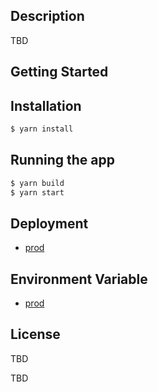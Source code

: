 ## Description

TBD

## Getting Started

## Installation

```bash
$ yarn install
```

## Running the app

```bash
$ yarn build
$ yarn start

```

## Deployment

- [prod](https://docs.google.com/document/d/1GwfJU2W2lTwxImAabDzavfZ-Nk5spfps6BZKp1hVpsc/edit)

## Environment Variable

- [prod](https://docs.google.com/spreadsheets/d/1yTCa5H9rNptQJDVxIn-pNwtDiM0czGHlULLv5VkVwFs/edit#gid=0)

## License

TBD

TBD
